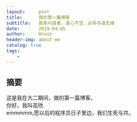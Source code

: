 ```yaml
---
layout:     post
title:      我的第一篇博客
subtitle:   我本问道者，道心不坚，必将与道无缘
date:       2019-04-05
author:     Hrain
header-img: about-me
catalog: true
tags:
    - 
---
```


## 摘要

这是我在大二期间，做的第一篇博客。<br>你好，我叫高欣<br>
emmmmm,愿以后的程序员日子里边，我们生死与共。